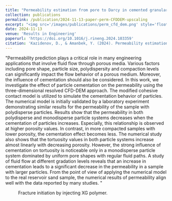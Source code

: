 ```yaml
---
title: "Permeability estimation from pore to Darcy in cemented granular media using resolved CFD-DEM model"
collection: publications
permalink: /publication/2024-11-13-paper-perm-CFDDEM-upscaling
excerpt: "<img src='/images/publications/perm_cfd_dem.png' style='float:left;width:120px;height:73px;'>"
date: 2024-11-13
venue: 'Results in Engineering'
paperurl: 'https://doi.org/10.1016/j.rineng.2024.103359'
citation: 'Kazidenov, D., & Amanbek, Y. (2024). Permeability estimation from pore to Darcy in cemented granular media using resolved CFD-DEM model. Results in Engineering, 103359.'
---
```


"Permeability prediction plays a critical role in many engineering applications that involve fluid flow 
through porous media. Various factors including pore shape, particle size, polydispersity and compaction levels 
can significantly impact the flow behavior of a porous medium. Moreover, the influence of cementation should also 
be considered. In this work, we investigate the effect of particle cementation on the permeability using the
 three-dimensional resolved CFD-DEM approach. The modified cohesive contact model is utilized to simulate the 
 cementation behavior of particles. The numerical model is initially validated by a laboratory experiment
 demonstrating similar results for the permeability of the sample with polydisperse particles. Results show that
 the permeability in both polydisperse and monodisperse particle systems decreases when the cementation of particles
 increases. Especially, this relationship is observed at higher porosity values. In contrast, in more compacted 
 samples with lower porosity, the cementation effect becomes less. The numerical study also shows that the tortuosity
 values in both particle systems increase almost linearly with decreasing porosity. However, the strong influence of
 cementation on tortuosity is noticeable only in a monodisperse particle system dominated by uniform pore shapes with 
 regular fluid paths. A study of fluid flow at different gradation levels reveals that an increase in cementation 
 leads to a significant decrease in the permeability in a sample with larger particles. From the point of view of 
 applying the numerical model to the real reservoir sand sample, the numerical results of permeability align well 
 with the data reported by many studies.
 "
 
 
 <figure>
  <p align="center">
  <div class="image_resize">
  <img src="/images/animations/Video_permeability_medium.gif"  alt="">
  <figcaption> Fracture initiation by injecting XG polymer.</figcaption>
  </div>
  </p>
</figure>

